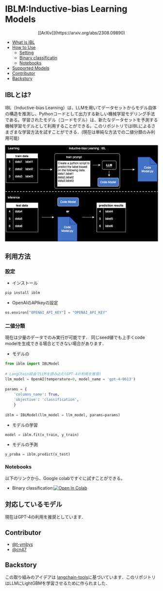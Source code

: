 # IBLM:Inductive-bias Learning Models
<div align="center">
[[ArXiv]](https://arxiv.org/abs/2308.09890)
</div>

- [What is IBL](#what-is-ibl)
- [How to Use](#how-to-use)
    - [Setting](#setting)
    - [Binary classificatin](#binary-classification)
    - [Notebooks](#notebooks)
- [Supported Models](#supported-models)
- [Contributor](#contributor)
- [Backstory](#backstory)



## IBLとは?
IBL（Inductive-bias Learning）は、LLMを用いてデータセットからモデル自体の構造を推測し、Pythonコードとして出力する新しい機械学習モデリング手法である。学習されたモデル（コードモデル）は、新たなデータセットを予測する機械学習モデルとして利用することができる。このリポジトリではIBLによるさまざまな学習方法を試すことができる．(現在は単純な方法での二値分類のみ利用可能)

![ibl](./images/ibl.png)


## 利用方法

### 設定

* インストール
```python
pip install iblm
```
* OpenAIのAPIkeyの設定 
```python
os.environ["OPENAI_API_KEY"] = "OPENAI_API_KEY"
```

### 二値分類
現在は少量のデータでのみ実行が可能です．
同じseed値でも上手くcode modelを生成できる場合とできない場合があります．
* モデルの
```python
from iblm import IBLModel

# LangChain経由でLLMを読み込む(GPT-4の利用を推奨)
llm_model = OpenAI(temperature=0, model_name = 'gpt-4-0613')

params = {
    'columns_name': True,
    'objective': 'classification',
    }

iblm = IBLModel(llm_model = llm_model, params=params)
```

* モデルの学習
```python
model = iblm.fit(x_train, y_train)
```

* モデルの予測
```python
y_proba = iblm.predict(x_test)
```

### Notebooks
以下のリンクから、Google colabですぐに試すことができる。
- Binary classification:[![Open In Colab](https://colab.research.google.com/assets/colab-badge.svg)](https://colab.research.google.com/github/fuyu-quant/IBLM/blob/main/examples/iblmodel/iblmodel_titanic.ipynb)


## 対応しているモデル
現在はGPT-4の利用を推奨としています．


## Contributor
- [@t-ymbys](https://github.com/t-ymbys)
- [@cn47](https://github.com/cn47)


## Backstory
この取り組みのアイデアは [langchain-tools](https://github.com/fuyu-quant/langchain-tools)に基づいています．このリポジトリはLLMにLightGBMを学習させるために作られました．